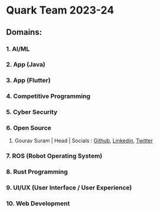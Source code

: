 # Quark Team 2023-24

## Domains:


### 1. AI/ML
### 2. App (Java)
### 3. App (Flutter)
### 4. Competitive Programming
### 5. Cyber Security
### 6. Open Source

1. Gourav Suram | Head | Socials : [Github](https://github.com/heapbytes), [Linkedin](https://linkedin.com/in/gouravsuram), [Twitter](https://twitter.com/heapbytes)

### 7. ROS (Robot Operating System)
### 8. Rust Programming
### 9. UI/UX (User Interface / User Experience)
### 10. Web Development
